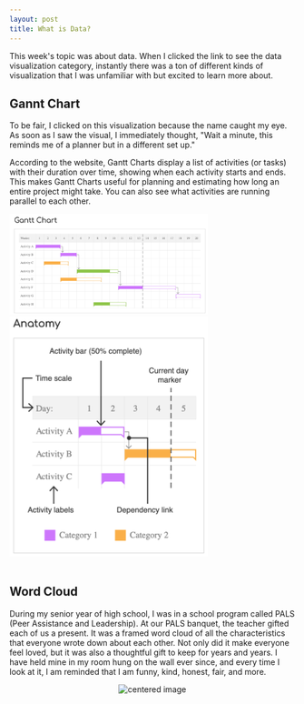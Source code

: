 ```yaml
---
layout: post
title: What is Data?
---
```


This week's topic was about data. When I clicked the link to see the data visualization category, instantly there was a ton of different kinds of visualization that I was unfamiliar with but excited to learn more about. 
<br/>

## Gannt Chart

To be fair, I clicked on this visualization because the name caught my eye. As soon as I saw the visual, I immediately thought, "Wait a minute, this reminds me of a planner but in a different set up." 
<br/>

According to the website, Gantt Charts display a list of activities (or tasks) with their duration over time, showing when each activity starts and ends. This makes Gantt Charts useful for planning and estimating how long an entire project might take. You can also see what activities are running parallel to each other. 
<br/>
<div class="row">
    <div class="column">
        <img src="/gchart.png" width="350" length="250">
    </div>
    <div class="column">  
        <img src="/gchart2.png" width="350" length="250">
    </div>
</div>
<br/>

## Word Cloud

During my senior year of high school, I was in a school program called PALS (Peer Assistance and Leadership). At our PALS banquet, the teacher gifted each of us a present. It was a framed word cloud of all the characteristics that everyone wrote down about each other. Not only did it make everyone feel loved, but it was also a thoughtful gift to keep for years and years. I have held mine in my room hung on the wall ever since, and every time I look at it, I am reminded that I am funny, kind, honest, fair, and more. 
<br/>

<p>
    <center><img src="/pals.png" alt="centered image" width="400" length="400">

